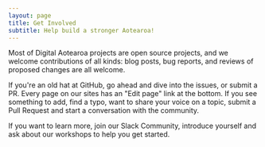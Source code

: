 ```yaml
---
layout: page
title: Get Involved
subtitle: Help build a stronger Aotearoa!
---
```


Most of Digital Aotearoa projects are open source projects, and we welcome contributions of all kinds: blog posts, bug reports, and reviews of proposed changes are all welcome.

If you're an old hat at GitHub, go ahead and dive into the issues, or submit a PR. Every page on our sites has an "Edit page" link at the bottom. If you see something to add, find a typo, want to share your voice on a topic, submit a Pull Request and start a conversation with the community. 

If you want to learn more, join our Slack Community, introduce yourself and ask about our workshops to help you get started. 
